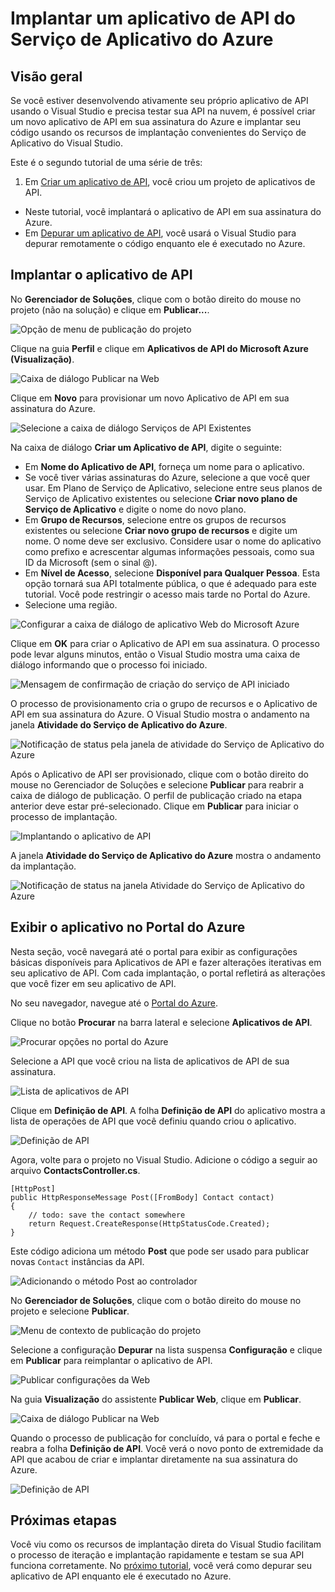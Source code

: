 <properties 
	pageTitle="Implantar um aplicativo de API do Serviço de Aplicativo do Azure" 
	description="Saiba como implantar um projeto de Aplicativo de API em sua assinatura do Azure." 
	services="app-service\api" 
	documentationCenter=".net" 
	authors="bradygaster" 
	manager="wpickett" 
	editor="jimbe"/>

<tags 
	ms.service="app-service-api" 
	ms.workload="web" 
	ms.tgt_pltfrm="dotnet" 
	ms.devlang="na" 
	ms.topic="article" 
	ms.date="05/19/2015" 
	ms.author="bradyg;tarcher"/>

# Implantar um aplicativo de API do Serviço de Aplicativo do Azure

## Visão geral

Se você estiver desenvolvendo ativamente seu próprio aplicativo de API usando o Visual Studio e precisa testar sua API na nuvem, é possível criar um novo aplicativo de API em sua assinatura do Azure e implantar seu código usando os recursos de implantação convenientes do Serviço de Aplicativo do Visual Studio.

Este é o segundo tutorial de uma série de três:

1. Em [Criar um aplicativo de API](app-service-dotnet-create-api-app.md), você criou um projeto de aplicativos de API. 
* Neste tutorial, você implantará o aplicativo de API em sua assinatura do Azure.
* Em [Depurar um aplicativo de API](../app-service-dotnet-remotely-debug-api-app.md), você usará o Visual Studio para depurar remotamente o código enquanto ele é executado no Azure.

## Implantar o aplicativo de API 

No **Gerenciador de Soluções**, clique com o botão direito do mouse no projeto (não na solução) e clique em **Publicar...**.

![Opção de menu de publicação do projeto](./media/app-service-dotnet-publish-api-app/20-publish-gesture-v3.png)

Clique na guia **Perfil** e clique em **Aplicativos de API do Microsoft Azure (Visualização)**.

![Caixa de diálogo Publicar na Web](./media/app-service-dotnet-publish-api-app/21-select-api-apps-for-deployment-v2.png)

Clique em **Novo** para provisionar um novo Aplicativo de API em sua assinatura do Azure.

![Selecione a caixa de diálogo Serviços de API Existentes](./media/app-service-dotnet-publish-api-app/23-publish-to-apiapps-v3.png)

Na caixa de diálogo **Criar um Aplicativo de API**, digite o seguinte:

- Em **Nome do Aplicativo de API**, forneça um nome para o aplicativo. 
- Se você tiver várias assinaturas do Azure, selecione a que você quer usar. Em Plano de Serviço de Aplicativo, selecione entre seus planos de Serviço de Aplicativo existentes ou selecione **Criar novo plano de Serviço de Aplicativo** e digite o nome do novo plano. 
- Em **Grupo de Recursos**, selecione entre os grupos de recursos existentes ou selecione **Criar novo grupo de recursos** e digite um nome. O nome deve ser exclusivo. Considere usar o nome do aplicativo como prefixo e acrescentar algumas informações pessoais, como sua ID da Microsoft (sem o sinal @).  
- Em **Nível de Acesso**, selecione **Disponível para Qualquer Pessoa**. Esta opção tornará sua API totalmente pública, o que é adequado para este tutorial. Você pode restringir o acesso mais tarde no Portal do Azure.
- Selecione uma região.  

![Configurar a caixa de diálogo de aplicativo Web do Microsoft Azure](./media/app-service-dotnet-publish-api-app/24-new-api-app-dialog-v3.png)

Clique em **OK** para criar o Aplicativo de API em sua assinatura. O processo pode levar alguns minutos, então o Visual Studio mostra uma caixa de diálogo informando que o processo foi iniciado.

![Mensagem de confirmação de criação do serviço de API iniciado](./media/app-service-dotnet-publish-api-app/25-api-provisioning-started-v3.png)

O processo de provisionamento cria o grupo de recursos e o Aplicativo de API em sua assinatura do Azure. O Visual Studio mostra o andamento na janela **Atividade do Serviço de Aplicativo do Azure**.

![Notificação de status pela janela de atividade do Serviço de Aplicativo do Azure](./media/app-service-dotnet-publish-api-app/26-provisioning-success-v3.png)

Após o Aplicativo de API ser provisionado, clique com o botão direito do mouse no Gerenciador de Soluções e selecione **Publicar** para reabrir a caixa de diálogo de publicação. O perfil de publicação criado na etapa anterior deve estar pré-selecionado. Clique em **Publicar** para iniciar o processo de implantação.

![Implantando o aplicativo de API](./media/app-service-dotnet-publish-api-app/26-5-deployment-success-v3.png)

A janela **Atividade do Serviço de Aplicativo do Azure** mostra o andamento da implantação.

![Notificação de status na janela Atividade do Serviço de Aplicativo do Azure](./media/app-service-dotnet-publish-api-app/26-5-deployment-success-v4.png)

## Exibir o aplicativo no Portal do Azure

Nesta seção, você navegará até o portal para exibir as configurações básicas disponíveis para Aplicativos de API e fazer alterações iterativas em seu aplicativo de API. Com cada implantação, o portal refletirá as alterações que você fizer em seu aplicativo de API.

No seu navegador, navegue até o [Portal do Azure](https://portal.azure.com).

Clique no botão **Procurar** na barra lateral e selecione **Aplicativos de API**.

![Procurar opções no portal do Azure](./media/app-service-dotnet-publish-api-app/27-browse-in-portal-v3.png)

Selecione a API que você criou na lista de aplicativos de API de sua assinatura.

![Lista de aplicativos de API](./media/app-service-dotnet-publish-api-app/28-view-api-list-v3.png)

Clique em **Definição de API**. A folha **Definição de API** do aplicativo mostra a lista de operações de API que você definiu quando criou o aplicativo.

![Definição de API](./media/app-service-dotnet-publish-api-app/29-api-definition-v3.png)

Agora, volte para o projeto no Visual Studio. Adicione o código a seguir ao arquivo **ContactsController.cs**.

	[HttpPost]
	public HttpResponseMessage Post([FromBody] Contact contact)
	{
		// todo: save the contact somewhere
		return Request.CreateResponse(HttpStatusCode.Created);
	}

Este código adiciona um método **Post** que pode ser usado para publicar novas `Contact` instâncias da API.

![Adicionando o método Post ao controlador](./media/app-service-dotnet-publish-api-app/30-post-method-added-v3.png)

No **Gerenciador de Soluções**, clique com o botão direito do mouse no projeto e selecione **Publicar**.

![Menu de contexto de publicação do projeto](./media/app-service-dotnet-publish-api-app/31-publish-gesture-v3.png)

Selecione a configuração **Depurar** na lista suspensa **Configuração** e clique em **Publicar** para reimplantar o aplicativo de API.

![Publicar configurações da Web](./media/app-service-dotnet-publish-api-app/36.5-select-debug-option-v3.png)

Na guia **Visualização** do assistente **Publicar Web**, clique em **Publicar**.

![Caixa de diálogo Publicar na Web](./media/app-service-dotnet-publish-api-app/39-re-publish-preview-step-v2.png)

Quando o processo de publicação for concluído, vá para o portal e feche e reabra a folha **Definição de API**. Você verá o novo ponto de extremidade da API que acabou de criar e implantar diretamente na sua assinatura do Azure.

![Definição de API](./media/app-service-dotnet-publish-api-app/38-portal-with-post-method-v4.png)

## Próximas etapas

Você viu como os recursos de implantação direta do Visual Studio facilitam o processo de iteração e implantação rapidamente e testam se sua API funciona corretamente. No [próximo tutorial](../app-service-dotnet-remotely-debug-api-app.md), você verá como depurar seu aplicativo de API enquanto ele é executado no Azure.


 

<!---HONumber=62-->